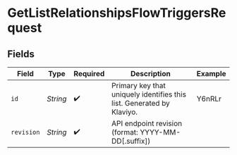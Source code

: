 # GetListRelationshipsFlowTriggersRequest


## Fields

| Field                                                                 | Type                                                                  | Required                                                              | Description                                                           | Example                                                               |
| --------------------------------------------------------------------- | --------------------------------------------------------------------- | --------------------------------------------------------------------- | --------------------------------------------------------------------- | --------------------------------------------------------------------- |
| `id`                                                                  | *String*                                                              | :heavy_check_mark:                                                    | Primary key that uniquely identifies this list. Generated by Klaviyo. | Y6nRLr                                                                |
| `revision`                                                            | *String*                                                              | :heavy_check_mark:                                                    | API endpoint revision (format: YYYY-MM-DD[.suffix])                   |                                                                       |